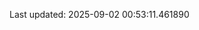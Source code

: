 <!-- lastfm -->
<p align="center"></p>

<!--START_SECTION:last-updated-->
Last updated: 2025-09-02 00:53:11.461890
<!--END_SECTION:last-updated-->
